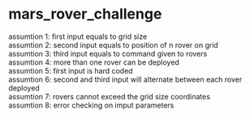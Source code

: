 # mars_rover_challenge
assumtion 1: first input equals to grid size  
assumtion 2: second input equals to position of n rover on grid  
assumtion 3: third input equals to command given to rovers  
assumtion 4: more than one rover can be deployed  
assumtion 5: first input is hard coded  
assumtion 6: second and third input will alternate between each rover deployed  
assumtion 7: rovers cannot exceed the grid size coordinates   
assumtion 8: error checking on imput parameters  



